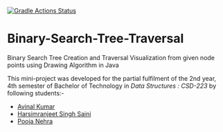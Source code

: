 [![Gradle Actions Status](https://github.com/avinal/Binary-Search-Tree-Traversal/workflows/gradle/badge.svg)](https://github.com/avinal/Binary-Search-Tree-Traversal/actions)
# Binary-Search-Tree-Traversal
Binary Search Tree Creation and Traversal Visualization from given node points using Drawing Algorithm in Java

This mini-project was developed for the partial fulfilment of the  2nd year, 4th semester  of Bachelor of Technology in 
*Data Structures : CSD-223* by following students:-
* [Avinal Kumar](https://github.com/avinal)
* [Harsimranjeet Singh Saini](https://github.com/harry-stark)
* [Pooja Nehra](https://github.com/pooja5101)

